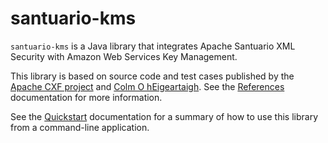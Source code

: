 # santuario-kms
`santuario-kms` is a Java library that integrates Apache Santuario XML Security with Amazon Web Services Key Management.

This library is based on source code and test cases published by the [Apache CXF project][8] and [Colm O hEigeartaigh][9]. See the [References](https://github.com/choicemaker/santuario-kms/wiki/References) documentation for more information.

See the [Quickstart](https://github.com/choicemaker/santuario-kms/wiki/Quickstart) documentation for a summary of how to use this library from a command-line application.  

[8]: http://cxf.apache.org/
[9]: https://www.blogger.com/profile/10711987281965801793

